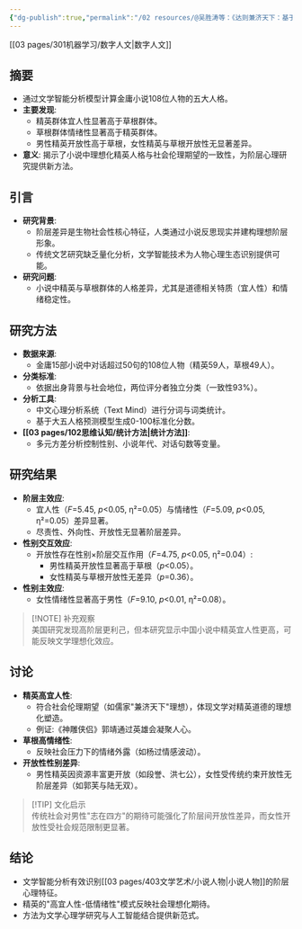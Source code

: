 ```yaml
---
{"dg-publish":true,"permalink":"/02 resources/@吴胜涛等：《达则兼济天下：基于文学智能分析的精英人物心理研究》/","created":"2025-02-06T11:21:00.308+08:00","updated":"2025-03-01T17:26:50.383+08:00"}
---
```


[[03 pages/301机器学习/数字人文\|数字人文]]
## 摘要
- 通过文学智能分析模型计算金庸小说108位人物的五大人格。
- **主要发现**:
  - 精英群体宜人性显著高于草根群体。
  - 草根群体情绪性显著高于精英群体。
  - 男性精英开放性高于草根，女性精英与草根开放性无显著差异。
- **意义**: 揭示了小说中理想化精英人格与社会伦理期望的一致性，为阶层心理研究提供新方法。

## 引言
- **研究背景**:
  - 阶层差异是生物社会性核心特征，人类通过小说反思现实并建构理想阶层形象。
  - 传统文艺研究缺乏量化分析，文学智能技术为人物心理生态识别提供可能。
- **研究问题**:
  - 小说中精英与草根群体的人格差异，尤其是道德相关特质（宜人性）和情绪稳定性。

## 研究方法
- **数据来源**:
  - 金庸15部小说中对话超过50句的108位人物（精英59人，草根49人）。
- **分类标准**:
  - 依据出身背景与社会地位，两位评分者独立分类（一致性93%）。
- **分析工具**:
  - 中文心理分析系统（Text Mind）进行分词与词类统计。
  - 基于大五人格预测模型生成0-100标准化分数。
- **[[03 pages/102思维认知/统计方法\|统计方法]]**:
  - 多元方差分析控制性别、小说年代、对话句数等变量。

## 研究结果
- **阶层主效应**:
  - 宜人性（*F*=5.45, *p*<0.05, η²=0.05）与情绪性（*F*=5.09, *p*<0.05, η²=0.05）差异显著。
  - 尽责性、外向性、开放性无显著阶层差异。
- **性别交互效应**:
  - 开放性存在性别×阶层交互作用（*F*=4.75, *p*<0.05, η²=0.04）:
    - 男性精英开放性显著高于草根（*p*<0.05）。
    - 女性精英与草根开放性无差异（*p*=0.36）。
- **性别主效应**:
  - 女性情绪性显著高于男性（*F*=9.10, *p*<0.01, η²=0.08）。

> [!NOTE] 补充观察  
> 美国研究发现高阶层更利己，但本研究显示中国小说中精英宜人性更高，可能反映文学理想化效应。

## 讨论
- **精英高宜人性**:
  - 符合社会伦理期望（如儒家"兼济天下"理想），体现文学对精英道德的理想化塑造。
  - 例证:《神雕侠侣》郭靖通过英雄会凝聚人心。
- **草根高情绪性**:
  - 反映社会压力下的情绪外露（如杨过情感波动）。
- **开放性性别差异**:
  - 男性精英因资源丰富更开放（如段誉、洪七公），女性受传统约束开放性无阶层差异（如郭芙与陆无双）。

> [!TIP] 文化启示  
> 传统社会对男性"志在四方"的期待可能强化了阶层间开放性差异，而女性开放性受社会规范限制更显著。


## 结论
- 文学智能分析有效识别[[03 pages/403文学艺术/小说人物\|小说人物]]的阶层心理特征。
- 精英的"高宜人性-低情绪性"模式反映社会理想化期待。
- 方法为文学心理学研究与人工智能结合提供新范式。
